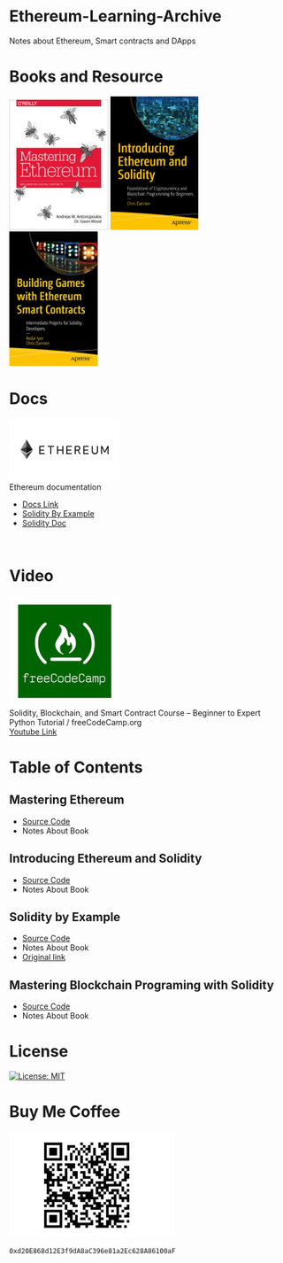 # Ethereum-Learning-Archive
Notes about Ethereum, Smart contracts and DApps



# Books and Resource
<div>
<img src="img/msEth.jpg" width="179">
<img src="img/int.jpg" width="159">
<img src="img/BGame.jpg" width="160">
</div>


# Docs
<img src="img/eth.png" width="200"><br>
Ethereum documentation<br>
* [Docs Link](https://ethereum.org/en/developers/docs/)
* [Solidity By Example](https://solidity-by-example.org/)
* [Solidity Doc](https://docs.soliditylang.org/en/v0.8.11/)
<br>


# Video
<img src="img/free.png" width="200"><br>
Solidity, Blockchain, and Smart Contract Course – Beginner to Expert Python Tutorial / freeCodeCamp.org<br>
[Youtube Link](https://www.youtube.com/watch?v=M576WGiDBdQ&ab_channel=freeCodeCamp.org)


# Table of Contents

## Mastering Ethereum
* [Source Code](https://github.com/ErdemOzgen/)
* Notes About Book
  
## Introducing Ethereum and Solidity
* [Source Code](https://github.com/ErdemOzgen/)
* Notes About Book

## Solidity by Example
* [Source Code](https://github.com/ErdemOzgen/)
* Notes About Book
* [Original link](https://solidity-by-example.org/)

## Mastering Blockchain Programing with Solidity
* [Source Code](https://github.com/ErdemOzgen/)
* Notes About Book



# License

[![License: MIT](https://img.shields.io/badge/License-MIT-yellow.svg)](https://opensource.org/licenses/MIT)

# Buy Me Coffee

<img src="img/wallet.png" width="300">

``` 0xd20E868d12E3f9dA8aC396e81a2Ec628A86100aF ```
